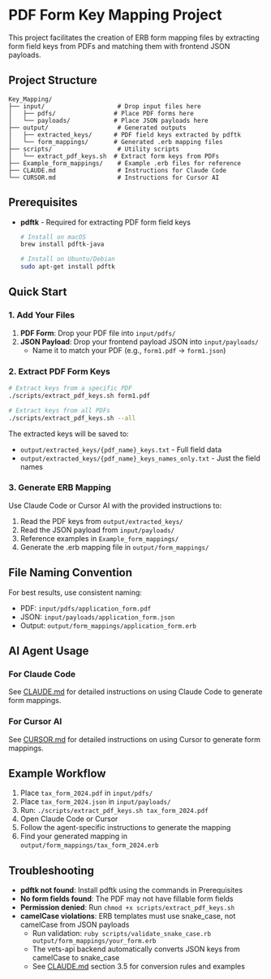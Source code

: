# PDF Form Key Mapping Project

This project facilitates the creation of ERB form mapping files by extracting form field keys from PDFs and matching them with frontend JSON payloads.

## Project Structure

```
Key_Mapping/
├── input/                    # Drop input files here
│   ├── pdfs/                # Place PDF forms here
│   └── payloads/            # Place JSON payloads here
├── output/                   # Generated outputs
│   ├── extracted_keys/      # PDF field keys extracted by pdftk
│   └── form_mappings/       # Generated .erb mapping files
├── scripts/                  # Utility scripts
│   └── extract_pdf_keys.sh  # Extract form keys from PDFs
├── Example_form_mappings/    # Example .erb files for reference
├── CLAUDE.md                 # Instructions for Claude Code
└── CURSOR.md                 # Instructions for Cursor AI

```

## Prerequisites

- **pdftk** - Required for extracting PDF form field keys
  ```bash
  # Install on macOS
  brew install pdftk-java

  # Install on Ubuntu/Debian
  sudo apt-get install pdftk
  ```

## Quick Start

### 1. Add Your Files

1. **PDF Form**: Drop your PDF file into `input/pdfs/`
2. **JSON Payload**: Drop your frontend payload JSON into `input/payloads/`
   - Name it to match your PDF (e.g., `form1.pdf` → `form1.json`)

### 2. Extract PDF Form Keys

```bash
# Extract keys from a specific PDF
./scripts/extract_pdf_keys.sh form1.pdf

# Extract keys from all PDFs
./scripts/extract_pdf_keys.sh --all
```

The extracted keys will be saved to:
- `output/extracted_keys/{pdf_name}_keys.txt` - Full field data
- `output/extracted_keys/{pdf_name}_keys_names_only.txt` - Just the field names

### 3. Generate ERB Mapping

Use Claude Code or Cursor AI with the provided instructions to:
1. Read the PDF keys from `output/extracted_keys/`
2. Read the JSON payload from `input/payloads/`
3. Reference examples in `Example_form_mappings/`
4. Generate the .erb mapping file in `output/form_mappings/`

## File Naming Convention

For best results, use consistent naming:
- PDF: `input/pdfs/application_form.pdf`
- JSON: `input/payloads/application_form.json`
- Output: `output/form_mappings/application_form.erb`

## AI Agent Usage

### For Claude Code
See [CLAUDE.md](CLAUDE.md) for detailed instructions on using Claude Code to generate form mappings.

### For Cursor AI
See [CURSOR.md](CURSOR.md) for detailed instructions on using Cursor to generate form mappings.

## Example Workflow

1. Place `tax_form_2024.pdf` in `input/pdfs/`
2. Place `tax_form_2024.json` in `input/payloads/`
3. Run: `./scripts/extract_pdf_keys.sh tax_form_2024.pdf`
4. Open Claude Code or Cursor
5. Follow the agent-specific instructions to generate the mapping
6. Find your generated mapping in `output/form_mappings/tax_form_2024.erb`

## Troubleshooting

- **pdftk not found**: Install pdftk using the commands in Prerequisites
- **No form fields found**: The PDF may not have fillable form fields
- **Permission denied**: Run `chmod +x scripts/extract_pdf_keys.sh`
- **camelCase violations**: ERB templates must use snake_case, not camelCase from JSON payloads
  - Run validation: `ruby scripts/validate_snake_case.rb output/form_mappings/your_form.erb`
  - The vets-api backend automatically converts JSON keys from camelCase to snake_case
  - See [CLAUDE.md](CLAUDE.md) section 3.5 for conversion rules and examples